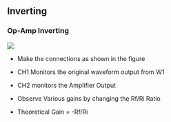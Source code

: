 Inverting
---

### Op-Amp Inverting


![](file:///android_asset/DOC_HTML/apps/images/schematics/Inverting.svg@100%|auto)
* Make the connections as shown in the figure
* CH1 Monitors the original waveform output from W1
* CH2 monitors the Amplifier Output

* Observe Various gains by changing the Rf/Ri Ratio

* Theoretical Gain = -Rf/Ri
